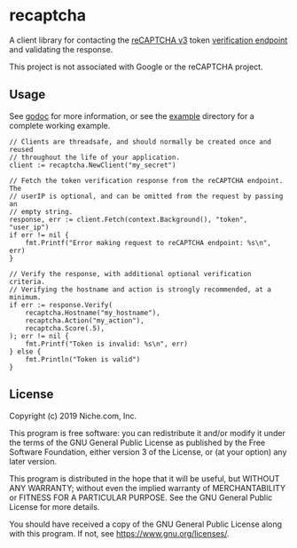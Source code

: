 # recaptcha

A client library for contacting the [reCAPTCHA
v3](https://developers.google.com/recaptcha/docs/v3) token [verification
endpoint](https://developers.google.com/recaptcha/docs/verify) and validating
the response.

This project is not associated with Google or the reCAPTCHA project.

## Usage

See [godoc](https://godoc.org/github.com/nicheinc/recaptcha) for more
information, or see the [example](./example) directory for a complete working
example.

```golang
// Clients are threadsafe, and should normally be created once and reused
// throughout the life of your application.
client := recaptcha.NewClient("my_secret")

// Fetch the token verification response from the reCAPTCHA endpoint.  The
// userIP is optional, and can be omitted from the request by passing an
// empty string.
response, err := client.Fetch(context.Background(), "token", "user_ip")
if err != nil {
    fmt.Printf("Error making request to reCAPTCHA endpoint: %s\n", err)
}

// Verify the response, with additional optional verification criteria.
// Verifying the hostname and action is strongly recommended, at a minimum.
if err := response.Verify(
    recaptcha.Hostname("my_hostname"),
    recaptcha.Action("my_action"),
    recaptcha.Score(.5),
); err != nil {
    fmt.Printf("Token is invalid: %s\n", err)
} else {
    fmt.Println("Token is valid")
}
```

## License

Copyright (c) 2019 Niche.com, Inc.

This program is free software: you can redistribute it and/or modify
it under the terms of the GNU General Public License as published by
the Free Software Foundation, either version 3 of the License, or
(at your option) any later version.

This program is distributed in the hope that it will be useful,
but WITHOUT ANY WARRANTY; without even the implied warranty of
MERCHANTABILITY or FITNESS FOR A PARTICULAR PURPOSE. See the
GNU General Public License for more details.

You should have received a copy of the GNU General Public License
along with this program. If not, see <https://www.gnu.org/licenses/>.
